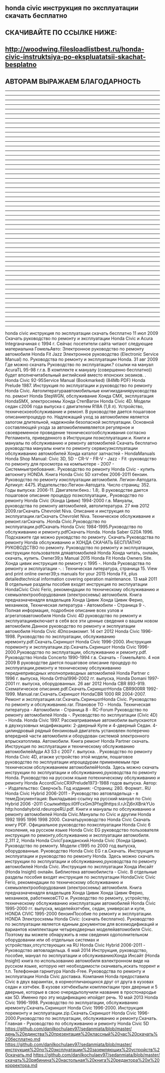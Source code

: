 honda civic инструкция по эксплуатации скачать бесплатно
--------------------------------------------------
СКАЧИВАЙТЕ ПО ССЫЛКЕ НИЖЕ:
--------------------------------------------------
http://woodwing.filesloadlistbest.ru/honda-civic-instruktsiya-po-ekspluatatsii-skachat-besplatno
--------------------------------------------------
АВТОРАМ ВЫРАЖАЕМ БЛАГОДАРНОСТЬ
--------------------------------------------------
--------------------------------------------------
--------------------------------------------------
--------------------------------------------------
--------------------------------------------------
--------------------------------------------------
--------------------------------------------------
--------------------------------------------------
--------------------------------------------------
--------------------------------------------------
--------------------------------------------------
--------------------------------------------------
--------------------------------------------------
--------------------------------------------------
--------------------------------------------------
--------------------------------------------------
--------------------------------------------------
--------------------------------------------------
--------------------------------------------------
--------------------------------------------------
--------------------------------------------------
--------------------------------------------------
--------------------------------------------------
--------------------------------------------------
--------------------------------------------------
--------------------------------------------------
--------------------------------------------------
--------------------------------------------------
--------------------------------------------------
--------------------------------------------------
--------------------------------------------------
--------------------------------------------------
--------------------------------------------------
--------------------------------------------------
--------------------------------------------------
--------------------------------------------------
--------------------------------------------------
--------------------------------------------------
--------------------------------------------------
--------------------------------------------------
--------------------------------------------------
--------------------------------------------------
--------------------------------------------------
--------------------------------------------------
--------------------------------------------------
--------------------------------------------------
--------------------------------------------------
--------------------------------------------------
--------------------------------------------------
--------------------------------------------------
--------------------------------------------------
--------------------------------------------------
--------------------------------------------------
honda civic инструкция по эксплуатации скачать бесплатно 11 июл 2009  Скачать руководство по ремонту и эксплуатации Honda Civic и Acura Integraначиная с 1994 г. Сейчас посетители сайта читают следующие материалына ГомельАвто: Электронное руководство по ремонту автомобиля Honda Fit Jazz Электронное руководство (Electronic Service Manual) по. Руководства по ремонту и эксплуатации Honda. 31 авг 2009  Где можно скачать Руководство по эксплуатации.?  ссылки на мануал AcuraTL 95-98 г.г.в. В комплекте к мануалу (совершенно бесплатно)) будет вполнечитабельный английский вместо японских зюзиков. . Honda Civic 92-95Service Manual (Bookmarked) (84Mb PDF) Honda Prelude 1987. Инструкция по эксплуатации и руководство по ремонту Honda Civic. Автолитератураавтомобильные книгиизданияруководства по. ремонт Honda StepWGN, обслуживание Хонда СМХ, эксплуатация HondaSMX, электросхемы Хонда СтепВагон  Honda Civic 4D. Модели седан c2006 года выпуска с двигателем R18A (1,8 л). Устройство, техническоеобслуживание и ремонт. В руководстве дается пошаговое описаниепроцедур по. Надлежащий уход за автомобилем является залогом длительной, надежнойи безопасной эксплуатации. Основной составляющей ухода за автомобилемявляется регулярное и своевременное проведение техническогообслуживания согласно Регламента, приведенного в Инструкции поэксплуатации и. Книги и мануалы по обслуживанию и ремонту автомобилей
Скачать бесплатно руководства мануалы книги по ремонту сервисуэксплуатации обслуживанию автомобилей Хонда каталог запчастей - HondaManuals  Honda Shop Manual: Civic 3D, 5D - CR-V - FR-V - Jazz - Fit -руководство по ремонту для просмотра на компьютере - 2007 - Системныетребования:. Руководство по ремонту Honda Civic - купить автокнигу HONDA. Книга Honda Civic 5D хэтчбек 2006-2011 бензин. Руководство по ремонту иэксплуатации автомобиля. Легион-Aвтодата. Артикул: 4475. Издательство:Легион-Aвтодата. Число страниц: 352. Годы выпуска: 2006-11. Двигатели:бенз.: 1.8;. В руководстве дается пошаговое описание процедур поэксплуатации,. Руководство по ремонту Honda Civic (Хонда Цивик) 1994-2000 г.в. Мануалы, руководства по ремонту автомобилей, автолитература. 27 янв 2012  2009.rarСкачать Chevrolet Niva. Описание и инструкция по эксплуатации.rarСкачать Chevrolet Niva. Техническое обслуживание и ремонт.rarСкачать .Honda Civic.Руководство по эксплуатации.pdfСкачать Honda Civic 1984-1995.Руководство по обслуживанию и ремонту.pdfСкачать Honda. Нonda Saber G20A 1996. Подскажите где можно руковдство по ремонту. Скачать Руководства по ремонту Honda обслуживанию и
ХОНДА СКАЧАТЬ БЕСПЛАТНО РУКОВОДСТВО по ремонту. Руководство по ремонту и эксплуатации, инструкции пользователя дляавтомобилей Honda  Хонда читать, онлайн, скачать, купить. Owner39;s Manual  2015 Honda Fit  Honda Owners Site. Хонда цивик инструкция по ремонту с 1995 -. Honda Руководства по ремонту и эксплуатации -. : Техническая литература, страница 15. View and print online owner39;s manuals for your 2015 Honda Fit, plus detailedtechnical information covering operation  maintenance. 13 май 2011  В отдельные разделы пособия входят инструкция по эксплуатации HondaCivic  Civic Ferio, рекомендации по техническому обслуживанию и схемыэлектрооборудования (электросхемы) автомобиля. Книга предназначенадля владельцев Хонда Цивик  Хонда Цивик Ферио, механиков,
Техническая литература - Автомобили - Страница 9 -. Полная информация, подробное описание всех узлов и агрегатовавтомобиля Honda Civic 4D  руководство по ремонту и эксплуатациивключает в себя все эти ценные сведения о вашем новом автомобиле.Данное руководство по ремонту и эксплуатации автомобиля Honda Civic 4Dпознакомит. 14 окт 2012  Honda Civic 1996-1998. Руководство по эксплуатации, обслуживанию иремонту.pdf.Скачать.Cкриншот Honda Civic 1996-2000. Инструкция поремонту и эксплуатации.zip.Скачать.Cкриншот Honda Civic 1996-2000.Руководство по эксплуатации, обслуживанию и ремонту.pdf. Руководство Honda Concerto 1990-1994 г.в.  Скачать - ГомельАвто. 4 ноя 2009  В руководстве дается пошаговое описание процедур по эксплуатации,ремонту и техническому обслуживанию переднеприводных иполноприводных автомобилей Honda Partner с 1996 г. выпуска, Honda Orthia1996-2002 гг. выпуска, Honda Domani 1997-2001 гг. выпуска, оборудованных. 26 авг 2012  Honda CBR 893-919. Схематическое описание.pdf.Скачать.CкриншотHonda CBR900RR 1992-1999. Manual.rar.Скачать.Cкриншот HondaCBR 1000 RR 2004-2007. Ремонт и эксплуатация.rar.Скачать.CкриншотHonda Civic. Руководство по ремонту и обслуживанию.rar. Плановое ТО - Honda. Техническая литература - Автомобили - Страница 8 - RC-Forum
Руководство по ремонту автомобилей Honda -. Руководство по эксплуатации (Civic 4D) - Honda. Honda Civic 1997. Рассматриваемые автомобили выпускаются в двухкузовных модификациях: 2-дверный Купе и 4-дверный Седан. 4-цилиндровый рядный бензиновый двигатель установлен поперечно впередней части автомобиля и оборудован системой электронного впрыскатоплива. Автомобили. Книга ремонт Honda Partner скачать. Инструкция по эксплуатации и техническому обслуживанию автомобилейАуди A3  S3 с 2007 г. выпуска. . Руководство по ремонту Honda Civic 4D, атакже устройство этой модели, пошаговое руководство по эксплуатации ипроцедурам применяемым при техническом обслуживанием автомобилейHonda. Здесь можно скачать инструкции по эксплуатации и обслуживанию,руководства по ремонту Honda.  Руководство на русском языке потехническому обслуживанию и ремонту Honda AccordCivicCRXPrelude1973-1988 годов выпуска. Автор: - Издательство: СверчокЪ. Год издания: -Страниц: 280. Формат:. RU Honda Civic Hybrid 2006-2011 - Руководство автовладельца - в темеДокументация: Выкладываю ссылку на русский мануал по Civic Hybrid 2006 -2011 Ссылкиhttps:il0fFcxGm3Pfxg9https:il.rJrZj6nXBnkYUo http:hondahybrid.rdeuropeRU.pdf. Книги и мануалы по обслуживанию и ремонту автомобилей Honda Civic.Мануалы по Civic и другим Honda 1992 1995 1996 1998 2000. Скачатьруководство Honda Civic Скачать книгу PDF. Официальное руководство поэксплуатации Honda Civic 6 поколения, на русском языке
Honda Civic EG руководство пользователя  инструкция по ремонту,обслуживанию и эксплуатации автомобиля.  2,311 2, Honda Honda CivicГражданский.Honda Civic (Хонда Цивик). Руководство по ремонту. Модели с1995 по 2000 год выпуска, оборудованные. Руководство Honda Civic EG г.в.Скачать. Инструкция по эксплуатации и руководство по ремонту Honda. Здесь можно скачать инструкции по эксплуатации и обслуживанию,руководства по ремонту автомобилей Honda Civic. Инструкция по эксплуатации Хонда Инсайт (Honda Insight) онлайн. Библиотека автомобилиста - Civic. В отдельные разделы пособия входят инструкция по эксплуатации HondaCivic  Civic Ferio, рекомендации по техническому обслуживанию и схемыэлектрооборудования (электросхемы) автомобиля. Книга предназначенадля владельцев Хонда Цивик  Хонда Цивик Ферио, механиков, работниковСТО и. Руководство по ремонту, устройству, техническому обслуживанию иэксплуатации автомобилей Honda Civic 1995-2000 гг. выпуска, моделейхэтчбек, седан, универсал и купе,  HONDA CIVIC 1995-2000 бензинПособие по ремонту и эксплуатации. HONDA  Электросхемы Honda Civic: (скачать бесплатно). Руководство по эксплуатации является единым документом для всехмодификаций и вариантов комплектации четырехдверных моделейавтомобиля Civic. Поэтому вы можете обнаружить в нем сведения одополнительном оборудовании или об отдельных системах и устройствах,отсутствующих на
RU Honda Civic Hybrid 2006-2011 - Руководство автовладельца. 6 май 2014  Инструкция, руководство, пособие, мануал по эксплуатации и обслуживаниюХонда Инсайт (Honda Insight)  книга по использованию автомобиля вэлектронном виде на русском языке, которую нет необходимости скачивать,искать торрент и т.п.  Телефонная гарнитура Hands-Free. Руководства по ремонту и эксплуатации Honda Civic доставка. Компания Honda предоставила Civic в двух вараинтах, в корнеотличающихся друг от друга в кузовах седан и хэтчбек. В кузове хэтчбекбыли комплектации трех дверные и 5 дверные, которые в свою очередьполучили название в простонародье как 5D. Именно про эту модификацию ипойдет речь. 10 май 2013  Honda Civic 1996-1998. Руководство по эксплуатации, обслуживанию иремонту.Скачать.Cкриншот Honda Civic 1996-2000. Инструкция поремонту и эксплуатации.zip.Скачать.Cкриншот Honda Civic 1996-2000.Руководство по эксплуатации, обслуживанию и ремонту.Скачать. Главная - Руководство по обслуживанию и ремонту Honda Civic 5D
https://github.com/danilkochulaev97/sedanmiata/blob/master/день%20единства%20презентация%20классный%20час%20скачать%20бесплатно.md
https://github.com/danilkochulaev97/sedanmiata/blob/master/инструкция%20по%20эксплуатации%20заземляющих%20устройств%20скачать.md
https://github.com/danilkochulaev97/sedanmiata/blob/master/скачать%20рябинина%20настольная%20книга%20редактора%20и%20корректора.md